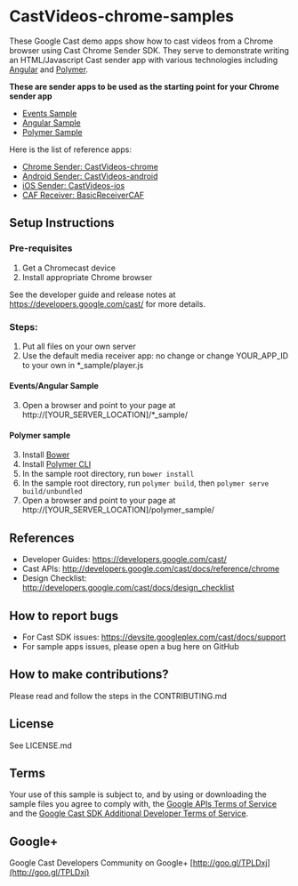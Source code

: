 # CastVideos-chrome-samples

These Google Cast demo apps show how to cast videos from a Chrome browser using
Cast Chrome Sender SDK. They serve to demonstrate writing an HTML/Javascript
Cast sender app with various technologies including [Angular](https://angularjs.org/)
and [Polymer](https://www.polymer-project.org/1.0/).

**These are sender apps to be used as the starting point for your Chrome sender app**

* [Events Sample](/events_sample)
* [Angular Sample](/angular_sample)
* [Polymer Sample](/polymer_sample)

Here is the list of reference apps:

* [Chrome Sender: CastVideos-chrome](https://github.com/googlecast/CastVideos-chrome)
* [Android Sender: CastVideos-android](https://github.com/googlecast/CastVideos-android)
* [iOS Sender: CastVideos-ios](https://github.com/googlecast/CastVideos-ios)
* [CAF Receiver: BasicReceiverCAF](https://github.com/googlecast/BasicReceiverCAF)

## Setup Instructions

### Pre-requisites
 1. Get a Chromecast device
 2. Install appropriate Chrome browser

See the developer guide and release notes at https://developers.google.com/cast/ for more details.

### Steps:

 1. Put all files on your own server
 2. Use the default media receiver app: no change or change YOUR_APP_ID to your own in *_sample/player.js

#### Events/Angular Sample
 3. Open a browser and point to your page at http://[YOUR_SERVER_LOCATION]/*_sample/

#### Polymer sample
 3. Install [Bower](https://bower.io/)
 4. Install [Polymer CLI](https://www.polymer-project.org/1.0/start/)
 5. In the sample root directory, run `bower install`
 6. In the sample root directory, run `polymer build`, then `polymer serve build/unbundled`
 7. Open a browser and point to your page at http://[YOUR_SERVER_LOCATION]/polymer_sample/

## References
* Developer Guides: https://developers.google.com/cast/
* Cast APIs: http://developers.google.com/cast/docs/reference/chrome
* Design Checklist: http://developers.google.com/cast/docs/design_checklist

## How to report bugs
* For Cast SDK issues: https://devsite.googleplex.com/cast/docs/support
* For sample apps issues, please open a bug here on GitHub

## How to make contributions?
Please read and follow the steps in the CONTRIBUTING.md

## License
See LICENSE.md

## Terms
Your use of this sample is subject to, and by using or downloading the sample files you agree to comply with, the [Google APIs Terms of Service](https://developers.google.com/terms/) and the [Google Cast SDK Additional Developer Terms of Service](https://developers.google.com/cast/docs/terms/).

## Google+
Google Cast Developers Community on Google+ [http://goo.gl/TPLDxj](http://goo.gl/TPLDxj)
